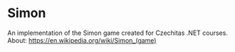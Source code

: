 # Simon
An implementation of the Simon game created for Czechitas .NET courses. About: https://en.wikipedia.org/wiki/Simon_(game)
